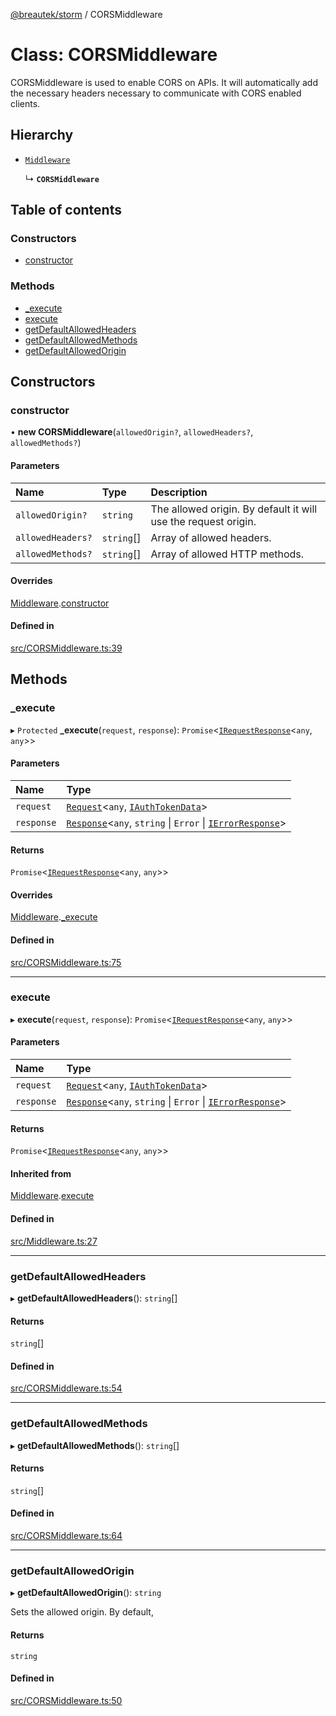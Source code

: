 [@breautek/storm](../README.md) / CORSMiddleware

# Class: CORSMiddleware

CORSMiddleware is used to enable CORS on APIs. 
It will automatically add the necessary headers necessary to
communicate with CORS enabled clients.

## Hierarchy

- [`Middleware`](Middleware.md)

  ↳ **`CORSMiddleware`**

## Table of contents

### Constructors

- [constructor](CORSMiddleware.md#constructor)

### Methods

- [\_execute](CORSMiddleware.md#_execute)
- [execute](CORSMiddleware.md#execute)
- [getDefaultAllowedHeaders](CORSMiddleware.md#getdefaultallowedheaders)
- [getDefaultAllowedMethods](CORSMiddleware.md#getdefaultallowedmethods)
- [getDefaultAllowedOrigin](CORSMiddleware.md#getdefaultallowedorigin)

## Constructors

### constructor

• **new CORSMiddleware**(`allowedOrigin?`, `allowedHeaders?`, `allowedMethods?`)

#### Parameters

| Name | Type | Description |
| :------ | :------ | :------ |
| `allowedOrigin?` | `string` | The allowed origin. By default it will use the request origin. |
| `allowedHeaders?` | `string`[] | Array of allowed headers. |
| `allowedMethods?` | `string`[] | Array of allowed HTTP methods. |

#### Overrides

[Middleware](Middleware.md).[constructor](Middleware.md#constructor)

#### Defined in

[src/CORSMiddleware.ts:39](https://github.com/breautek/storm/blob/3dcafe4/src/CORSMiddleware.ts#L39)

## Methods

### \_execute

▸ `Protected` **_execute**(`request`, `response`): `Promise`<[`IRequestResponse`](../interfaces/IRequestResponse.md)<`any`, `any`\>\>

#### Parameters

| Name | Type |
| :------ | :------ |
| `request` | [`Request`](Request.md)<`any`, [`IAuthTokenData`](../interfaces/IAuthTokenData.md)\> |
| `response` | [`Response`](Response.md)<`any`, `string` \| `Error` \| [`IErrorResponse`](../interfaces/IErrorResponse.md)\> |

#### Returns

`Promise`<[`IRequestResponse`](../interfaces/IRequestResponse.md)<`any`, `any`\>\>

#### Overrides

[Middleware](Middleware.md).[_execute](Middleware.md#_execute)

#### Defined in

[src/CORSMiddleware.ts:75](https://github.com/breautek/storm/blob/3dcafe4/src/CORSMiddleware.ts#L75)

___

### execute

▸ **execute**(`request`, `response`): `Promise`<[`IRequestResponse`](../interfaces/IRequestResponse.md)<`any`, `any`\>\>

#### Parameters

| Name | Type |
| :------ | :------ |
| `request` | [`Request`](Request.md)<`any`, [`IAuthTokenData`](../interfaces/IAuthTokenData.md)\> |
| `response` | [`Response`](Response.md)<`any`, `string` \| `Error` \| [`IErrorResponse`](../interfaces/IErrorResponse.md)\> |

#### Returns

`Promise`<[`IRequestResponse`](../interfaces/IRequestResponse.md)<`any`, `any`\>\>

#### Inherited from

[Middleware](Middleware.md).[execute](Middleware.md#execute)

#### Defined in

[src/Middleware.ts:27](https://github.com/breautek/storm/blob/3dcafe4/src/Middleware.ts#L27)

___

### getDefaultAllowedHeaders

▸ **getDefaultAllowedHeaders**(): `string`[]

#### Returns

`string`[]

#### Defined in

[src/CORSMiddleware.ts:54](https://github.com/breautek/storm/blob/3dcafe4/src/CORSMiddleware.ts#L54)

___

### getDefaultAllowedMethods

▸ **getDefaultAllowedMethods**(): `string`[]

#### Returns

`string`[]

#### Defined in

[src/CORSMiddleware.ts:64](https://github.com/breautek/storm/blob/3dcafe4/src/CORSMiddleware.ts#L64)

___

### getDefaultAllowedOrigin

▸ **getDefaultAllowedOrigin**(): `string`

Sets the allowed origin. By default,

#### Returns

`string`

#### Defined in

[src/CORSMiddleware.ts:50](https://github.com/breautek/storm/blob/3dcafe4/src/CORSMiddleware.ts#L50)
